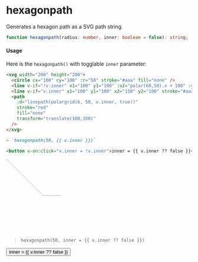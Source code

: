 # hexagonpath

Generates a hexagon path as a SVG path string.

```ts
function hexagonpath(radius: number, inner: boolean = false): string;
```

#### Usage

Here is the `hexagonpath()` with togglable `inner` parameter:

```md
<svg width="200" height="200">
  <circle cx="100" cy="100" :r="50" stroke="#aaa" fill="none" />
  <line v-if="!v.inner" x1="100" y1="100" :x2="polar(60,50).x + 100" :y2="polar(60,50).y + 100" stroke="#aaa" />
  <line v-if="v.inner" x1="100" y1="100" x2="150" y2="100" stroke="#aaa" />
  <path
    :d="linepath(polargrid(6, 50, v.inner, true))"
    stroke="red"
    fill="none"
    transform="translate(100,100)"
  />
</svg>

> `hexagonpath(50, {{ v.inner }})`

<button v-on:click="v.inner = !v.inner">inner = {{ v.inner ?? false }}</button>
```

<svg width="200" height="200">
  <circle cx="100" cy="100" :r="50" stroke="#aaa" fill="none" />
  <line v-if="!v.inner" x1="100" y1="100" :x2="polar(60,50).x + 100" :y2="polar(60,50).y + 100" stroke="#aaa" />
  <line v-if="v.inner" x1="100" y1="100" x2="150" y2="100" stroke="#aaa" />
  <path
    :d="linepath(polargrid(6, 50, v.inner, true))"
    stroke="red"
    fill="none"
    transform="translate(100,100)"
  />
</svg>

> `hexagonpath(50, inner = {{ v.inner ?? false }})`

<button v-on:click="v.inner = !v.inner">inner = {{ v.inner ?? false }}</button>
